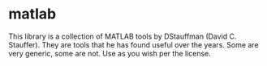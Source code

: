# matlab

This library is a collection of MATLAB tools by DStauffman (David C. Stauffer).  They are tools that he has found useful over the years.  Some are very generic, some are not.  Use as you wish per the license.
